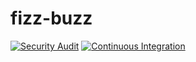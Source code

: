 # fizz-buzz
[![Security Audit](https://github.com/moqrin3/fizz-buzz/actions/workflows/security.yml/badge.svg)](https://github.com/moqrin3/fizz-buzz/actions/workflows/security.yml)
[![Continuous Integration](https://github.com/moqrin3/fizz-buzz/actions/workflows/ci.yml/badge.svg)](https://github.com/moqrin3/fizz-buzz/actions/workflows/ci.yml)
